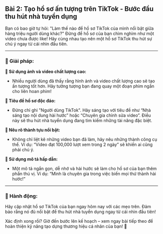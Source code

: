 ## Bài 2: Tạo hồ sơ ấn tượng trên TikTok - Bước đầu thu hút nhà tuyển dụng

Bạn có bao giờ tự hỏi: "Làm thế nào để hồ sơ TikTok của mình nổi bật giữa hàng triệu người dùng khác?" Đừng để hồ sơ của bạn chìm nghỉm như một video chưa được like! Hãy cùng nhau tạo nên một hồ sơ TikTok thu hút sự chú ý ngay từ cái nhìn đầu tiên.

---

### 📌 Giải pháp:

**🔹 Sử dụng ảnh và video chất lượng cao:**
- Nhiều người dùng đã thấy rằng hình ảnh và video chất lượng cao sẽ tạo ấn tượng tốt hơn. Hãy tưởng tượng bạn đang quay một đoạn phim ngắn cho liên hoan phim!

**🔹 Tiêu đề hồ sơ độc đáo:**
- Đừng chỉ ghi "Người dùng TikTok". Hãy sáng tạo với tiêu đề như “Nhà sáng tạo nội dung hài hước” hoặc “Chuyên gia chỉnh sửa video”. Điều này sẽ thu hút nhà tuyển dụng đang tìm kiếm những tài năng đặc biệt.

**🔹 Nêu rõ thành tựu nổi bật:**
- Không chỉ liệt kê những video bạn đã làm, hãy nêu những thành công cụ thể. Ví dụ: “Video đạt 100,000 lượt xem trong 2 ngày” sẽ khiến ai cũng phải chú ý.

**🔹 Sử dụng mô tả hấp dẫn:**
- Một mô tả ngắn gọn, dễ nhớ và hài hước sẽ làm cho hồ sơ của bạn thêm phần thú vị. Ví dụ: “Mình là chuyên gia trong việc biến mọi thứ thành hài hước!”

---

### 🚀 Hành động:

Hãy cập nhật hồ sơ TikTok của bạn ngay hôm nay với các mẹo trên. Đảm bảo rằng nó đủ nổi bật để thu hút nhà tuyển dụng ngay từ cái nhìn đầu tiên!

Xác định xong rồi? Giờ đến bước lên kế hoạch – xem ngay bài tiếp theo để hoàn thiện kỹ năng tạo dựng thương hiệu cá nhân của bạn! 📱